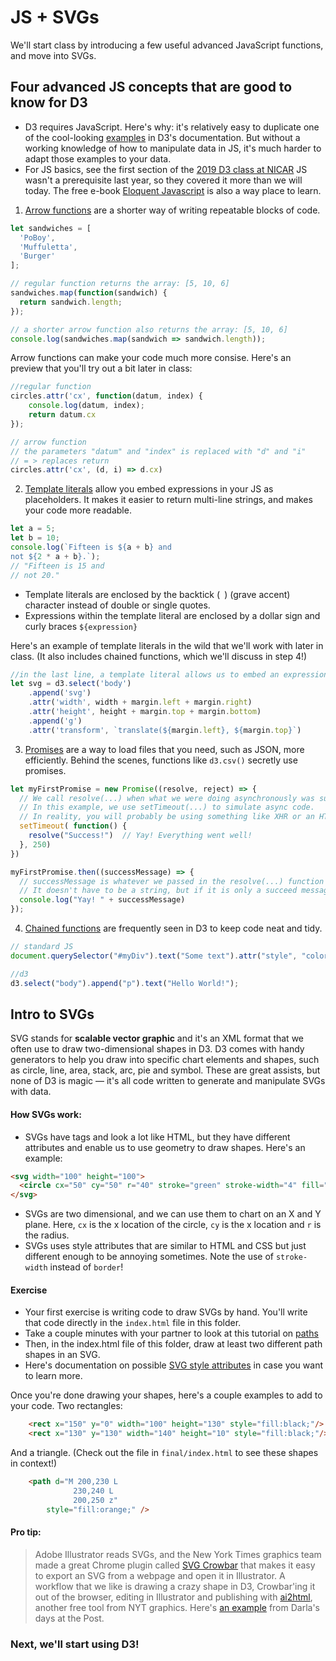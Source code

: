 # JS + SVGs
We'll start class by introducing a few useful advanced JavaScript functions, and move into SVGs.

## Four advanced JS concepts that are good to know for D3
- D3 requires JavaScript. Here's why: it's relatively easy to duplicate one of the cool-looking [examples](https://github.com/d3/d3/wiki/Gallery) in D3's documentation. But without a working knowledge of how to manipulate data in JS, it's much harder to adapt those examples to your data.
- For JS basics, see the first section of the [2019 D3 class at NICAR](https://github.com/csessig86/intro-to-d3-nicar-19/tree/master/01-intro-to-js) JS wasn't a prerequisite last year, so they covered it more than we will today. The free e-book [Eloquent Javascript](https://eloquentjavascript.net/) is also a way place to learn.

1. [Arrow functions](https://developer.mozilla.org/en-US/docs/Web/JavaScript/Reference/Functions/Arrow_functions) are a shorter way of writing repeatable blocks of code.
```javascript
let sandwiches = [
  'PoBoy',
  'Muffuletta',
  'Burger'
];

// regular function returns the array: [5, 10, 6]
sandwiches.map(function(sandwich) {
  return sandwich.length;
});

// a shorter arrow function also returns the array: [5, 10, 6]
console.log(sandwiches.map(sandwich => sandwich.length));
```

Arrow functions can make your code much more consise. Here's an preview that you'll try out a bit later in class:
```javascript
//regular function
circles.attr('cx', function(datum, index) {
	console.log(datum, index);
	return datum.cx
});

// arrow function
// the parameters "datum" and "index" is replaced with "d" and "i"
// = > replaces return 
circles.attr('cx', (d, i) => d.cx)
```

2. [Template literals](https://developer.mozilla.org/en-US/docs/Web/JavaScript/Reference/Template_literals) allow you embed expressions in your JS as placeholders. It makes it easier to return multi-line strings, and makes your code more readable.
```javascript
let a = 5;
let b = 10;
console.log(`Fifteen is ${a + b} and
not ${2 * a + b}.`);
// "Fifteen is 15 and
// not 20."
```

- Template literals are enclosed by the backtick (` `)  (grave accent) character instead of double or single quotes.
- Expressions within the template literal are enclosed by a dollar sign and curly braces `${expression}`

Here's an example of template literals in the wild that we'll work with later in class. (It also includes chained functions, which we'll discuss in step 4!)
```javascript
//in the last line, a template literal allows us to embed an expression from higher up in the code
let svg = d3.select('body')
	.append('svg')
	.attr('width', width + margin.left + margin.right)
	.attr('height', height + margin.top + margin.bottom)
	.append('g')
	.attr('transform', `translate(${margin.left}, ${margin.top}`)
```

3. [Promises](https://developer.mozilla.org/en-US/docs/Web/JavaScript/Reference/Global_Objects/Promise) are a way to load files that you need, such as JSON, more efficiently. Behind the scenes, functions like `d3.csv()` secretly use promises.  
```javascript
let myFirstPromise = new Promise((resolve, reject) => {
  // We call resolve(...) when what we were doing asynchronously was successful, and reject(...) when it failed.
  // In this example, we use setTimeout(...) to simulate async code. 
  // In reality, you will probably be using something like XHR or an HTML5 API.
  setTimeout( function() {
    resolve("Success!")  // Yay! Everything went well!
  }, 250) 
}) 

myFirstPromise.then((successMessage) => {
  // successMessage is whatever we passed in the resolve(...) function above.
  // It doesn't have to be a string, but if it is only a succeed message, it probably will be.
  console.log("Yay! " + successMessage) 
});
```

4. [Chained functions](https://www.tutorialsteacher.com/d3js/method-chaining-in-d3js) are frequently seen in D3 to keep code neat and tidy.
```javascript
// standard JS
document.querySelector("#myDiv").text("Some text").attr("style", "color:red")

//d3
d3.select("body").append("p").text("Hello World!");
```

## Intro to SVGs
SVG stands for **scalable vector graphic** and it's an XML format that we often use to draw two-dimensional shapes in D3. D3 comes with handy generators to help you draw into specific chart elements and shapes, such as circle, line, area, stack, arc, pie and symbol. These are great assists, but none of D3 is magic — it's all code written to generate and manipulate SVGs with data.

#### How SVGs work:
- SVGs have tags and look a lot like HTML, but they have different attributes and enable us to use geometry to draw shapes. Here's an example:
```html 
<svg width="100" height="100">
  <circle cx="50" cy="50" r="40" stroke="green" stroke-width="4" fill="yellow" />
</svg>
```
- SVGs are two dimensional, and we can use them to chart  on an X and Y plane. Here, `cx` is the x location of the circle, `cy` is the x location and `r` is the radius. 
- SVGs uses style attributes that are similar to HTML and CSS but just different enough to be annoying sometimes. Note the use of `stroke-width` instead of `border`!

#### Exercise
- Your first exercise is writing code to draw SVGs by hand. You'll write that code directly in the `index.html` file in this folder.
- Take a couple minutes with your partner to look at this tutorial on [paths](https://developer.mozilla.org/en-US/docs/Web/SVG/Tutorial/Paths)
- Then, in the index.html file of this folder, draw at least two different path shapes in an SVG.
- Here's documentation on possible [SVG style attributes](https://developer.mozilla.org/en-US/docs/Web/SVG/Attribute) in case you want to learn more.

Once you're done drawing your shapes, here's a couple examples to add to your code. Two rectangles:
```html
	<rect x="150" y="0" width="100" height="130" style="fill:black;"/>
    <rect x="130" y="130" width="140" height="10" style="fill:black;"/>
```

And a triangle. (Check out the file in `final/index.html` to see these shapes in context!)
```html 
    <path d="M 200,230 L
              230,240 L
              200,250 z" 
        style="fill:orange;" />
```

#### Pro tip:
> Adobe Illustrator reads SVGs, and the New York Times graphics team made a great Chrome plugin called [SVG Crowbar](https://nytimes.github.io/svg-crowbar/) that makes it easy to export an SVG from a webpage and open it in Illustrator. A workflow that we like is drawing a crazy shape in D3, Crowbar'ing it out of the browser, editing in Illustrator and publishing with [ai2html](http://ai2html.org/), another free tool from NYT graphics. Here's [an example](https://www.washingtonpost.com/graphics/politics/kushner-conflicts/?utm_term=.8bbce7210bc5) from Darla's days at the Post. 

### Next, we'll start using D3!



